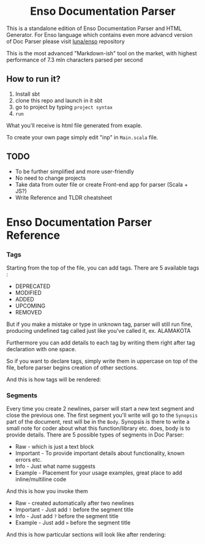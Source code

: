 <h1 align="center">Enso Documentation Parser</h1>

This is a standalone edition of Enso Documentation Parser and HTML Generator.
For Enso language which contains even more advancd version of Doc Parser please visit [luna/enso](https://github.com/luna/enso) repository

This is the most advanced "Markdown-ish" tool on the market, with highest performance of 7.3 mln characters parsed per second

## How to run it?

1. Install sbt
2. clone this repo and launch in it sbt
3. go to project by typing `project syntax`
4. `run`

What you'll receive is html file generated from exaple.

To create your own page simply edit "inp" in `Main.scala` file.

## TODO
- To be further simplified and more user-friendly
- No need to change projects
- Take data from outer file or create Front-end app for parser (Scala + JS?)
- Write Reference and TLDR cheatsheet



# Enso Documentation Parser Reference
### Tags
Starting from the top of the file, you can add tags.
There are 5 available tags : 
- DEPRECATED
- MODIFIED
- ADDED
- UPCOMING
- REMOVED

But if you make a mistake or type in unknown tag, parser will still run fine, producing
undefined tag called just like you've called it, ex. ALAMAKOTA

Furthermore you can add details to each tag by writing them right after tag declaration
with one space.

So if you want to declare tags, simply write them in uppercase on top of the file, before parser begins creation 
of other sections.

And this is how tags will be rendered:

### Segments
Every time you create 2 newlines, parser will start a new text segment and close the previous one. 
The first segment you'll write will go to the `Synopsis` part of the document, rest will be in the `Body`.
Synopsis is there to write a small note for coder about what this function/library etc. does, body is to 
provide details.
There are 5 possible types of segments in Doc Parser:
 - Raw - which is just a text block
 - Important - To provide important details about functionality, known errors etc.
 - Info - Just what name suggests
 - Example - Placement for your usage examples, great place to add inline/multiline code 

And this is how you invoke them
 - Raw - created automatically after two newlines
 - Important - Just add `!` before the segment title
 - Info - Just add `?` before the segment title
 - Example - Just add `>` before the segment title
 
 And this is how particular sections will look like after rendering:
